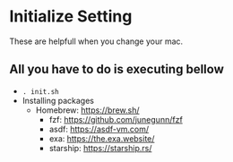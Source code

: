 # Initialize Setting
These are helpfull when you change your mac.

## All you have to do is executing bellow
* `. init.sh`
* Installing packages
  * Homebrew: https://brew.sh/
    * fzf: https://github.com/junegunn/fzf
    * asdf: https://asdf-vm.com/
    * exa: https://the.exa.website/
    * starship: https://starship.rs/